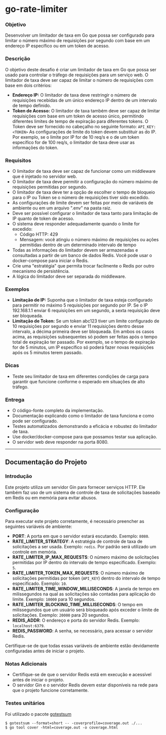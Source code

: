 # go-rate-limiter

### Objetivo
Desenvolver um limitador de taxa em Go que possa ser configurado para limitar o número máximo de requisições por segundo com base em um endereço IP específico ou em um token de acesso.

### Descrição
O objetivo deste desafio é criar um limitador de taxa em Go que possa ser usado para controlar o tráfego de requisições para um serviço web. O limitador de taxa deve ser capaz de limitar o número de requisições com base em dois critérios:

- **Endereço IP:** O limitador de taxa deve restringir o número de requisições recebidas de um único endereço IP dentro de um intervalo de tempo definido.
- **Token de Acesso:** O limitador de taxa também deve ser capaz de limitar requisições com base em um token de acesso único, permitindo diferentes limites de tempo de expiração para diferentes tokens. O Token deve ser fornecido no cabeçalho no seguinte formato:
  `API_KEY: <TOKEN>`
  As configurações de limite do token devem substituir as do IP. Por exemplo, se o limite por IP for de 10 req/s e o de um token específico for de 100 req/s, o limitador de taxa deve usar as informações do token.

### Requisitos
- O limitador de taxa deve ser capaz de funcionar como um middleware que é injetado no servidor web.
- O limitador de taxa deve permitir a configuração do número máximo de requisições permitidas por segundo.
- O limitador de taxa deve ter a opção de escolher o tempo de bloqueio para o IP ou Token se o número de requisições tiver sido excedido.
- As configurações de limite devem ser feitas por meio de variáveis de ambiente ou em um arquivo ".env" na pasta raiz.
- Deve ser possível configurar o limitador de taxa tanto para limitação de IP quanto de token de acesso.
- O sistema deve responder adequadamente quando o limite for excedido:
    - Código HTTP: 429
    - Mensagem: você atingiu o número máximo de requisições ou ações permitidas dentro de um determinado intervalo de tempo
- Todas as informações do limitador devem ser armazenadas e consultadas a partir de um banco de dados Redis. Você pode usar o docker-compose para iniciar o Redis.
- Crie uma "estratégia" que permita trocar facilmente o Redis por outro mecanismo de persistência.
- A lógica do limitador deve ser separada do middleware.

### Exemplos
- **Limitação de IP:** Suponha que o limitador de taxa esteja configurado para permitir no máximo 5 requisições por segundo por IP. Se o IP 192.168.1.1 enviar 6 requisições em um segundo, a sexta requisição deve ser bloqueada.
- **Limitação de Token:** Se um token abc123 tiver um limite configurado de 10 requisições por segundo e enviar 11 requisições dentro desse intervalo, a décima primeira deve ser bloqueada.
  Em ambos os casos acima, as requisições subsequentes só podem ser feitas após o tempo total de expiração ter passado. Por exemplo, se o tempo de expiração for de 5 minutos, um IP específico só poderá fazer novas requisições após os 5 minutos terem passado.

### Dicas
- Teste seu limitador de taxa em diferentes condições de carga para garantir que funcione conforme o esperado em situações de alto tráfego.

### Entrega
- O código-fonte completo da implementação.
- Documentação explicando como o limitador de taxa funciona e como pode ser configurado.
- Testes automatizados demonstrando a eficácia e robustez do limitador de taxa.
- Use docker/docker-compose para que possamos testar sua aplicação.
- O servidor web deve responder na porta 8080.

---

## Documentação do Projeto

### Introdução
Este projeto utiliza um servidor Gin para fornecer serviços HTTP. Ele também faz uso de um sistema de controle de taxa de solicitações baseado em Redis ou em memória para evitar abusos.

### Configuração

Para executar este projeto corretamente, é necessário preencher as seguintes variáveis de ambiente:

- **PORT**: A porta em que o servidor estará escutando. Exemplo: `8080`.
- **RATE_LIMITER_STRATEGY**: A estratégia de controle de taxa de solicitações a ser usada. Exemplo: `redis`. Por padrão será utilizado um controle em memória.
- **RATE_LIMITER_IP_MAX_REQUESTS**: O número máximo de solicitações permitidas por IP dentro do intervalo de tempo especificado. Exemplo: `5`.
- **RATE_LIMITER_TOKEN_MAX_REQUESTS**: O número máximo de solicitações permitidas por token (`API_KEY`) dentro do intervalo de tempo especificado. Exemplo: `10`.
- **RATE_LIMITER_TIME_WINDOW_MILLISECONDS**: A janela de tempo em milissegundos na qual as solicitações são contadas para aplicação do limite. Exemplo: `10000` para 10 segundos.
- **RATE_LIMITER_BLOCKING_TIME_MILLISECONDS**: O tempo em milissegundos que um usuário será bloqueado após exceder o limite de solicitações. Exemplo: `20000` para 20 segundos.
- **REDIS_ADDR**: O endereço e porta do servidor Redis. Exemplo: `localhost:6379`.
- **REDIS_PASSWORD**: A senha, se necessário, para acessar o servidor Redis.

Certifique-se de que todas essas variáveis de ambiente estão devidamente configuradas antes de iniciar o projeto.

### Notas Adicionais
- Certifique-se de que o servidor Redis está em execução e acessível antes de iniciar o projeto.
- O servidor Gin e o servidor Redis devem estar disponíveis na rede para que o projeto funcione corretamente.

### Testes unitários

Foi utilizado o pacote [gotestsum](https://github.com/gotestyourself/gotestsum)

```shell
$ gotestsum --format=short -- -coverprofile=coverage.out ./...
$ go tool cover -html=coverage.out -o coverage.html
```
